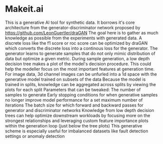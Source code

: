 # Makeit.ai
This is a generative AI tool for synthetic data. It borrows it's core architecture from the generator-discriminator network proposed by https://github.com/LeonGuertler/draGAN
The goal here is to gather as much knowledge as possible from the experiments with generated data.
A discrete loss like the f1 score or roc score can be optimized by draGAN which converts the discrete loss into a continous loss for the generator.
The generator learns to generate samples that do not only mimic distribution of data but optimize a given metric.
During sample generation, a low depth decision tree makes a plot of the model's decision procedure. This could help the modeller focus on the most important features at generation time.
For image data, 3d channel images can be unfurled into a 1d space with the generative model trained on subsets of the data
Because the model is trained in splits, knowledge can be aggregated across splits by viewing the plots for each split
Parameters that can be tweaked:
The number of samples to generate
Early stopping conditions for when generative samples no longer improve model performance for a set maximum number of iterations
The batch size for which forward and backward passes for generator and discriminator networks
Knowledge from low depth decision trees can help optimize downstream workloads by focusing more on the strongest relationships and leveraging custom feature importance plots within the generation loop (just below the tree plots)
This generative scheme is especially useful for imbalanced datasets like fault detection settings or anomaly detection
